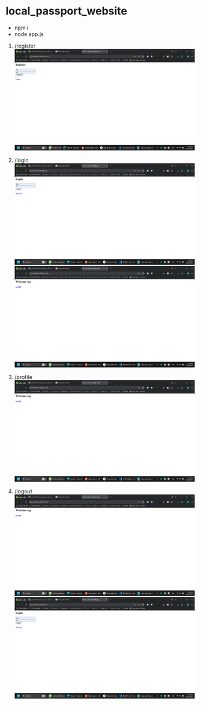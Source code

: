# local_passport_website

- npm i
- node app.js

1. /register
![alt text](public/image/image.png)

2. /login
![alt text](public/image/image-1.png)
![alt text](public/image/image-2.png)

4. /profile
![alt text](public/image/image-4.png)

3. /logout
![alt text](public/image/image-2.png)
![alt text](public/image/image-3.png)
